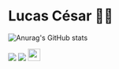 # Lucas César 👨‍💻
![Anurag's GitHub stats](https://github-readme-stats.vercel.app/api?username=LucasACES&show_icons=true&theme=radical)

[<img src="https://img.shields.io/badge/linkedin-%230077B5.svg?&style=for-the-badge&logo=linkedin&logoColor=white" />](https://www.linkedin.com/in/lucas-cesar-2020k/)
[<img src = "https://img.shields.io/badge/instagram-%23E4405F.svg?&style=for-the-badge&logo=instagram&logoColor=white">](https://www.instagram.com/lucas.ca.02/)
[<img height="25px" src = "https://i0.wp.com/blog.codepen.io/wp-content/uploads/2012/06/codepen-wordmark-display-inside-white@10x.png?ssl=1">](https://codepen.io/lucasaces)
